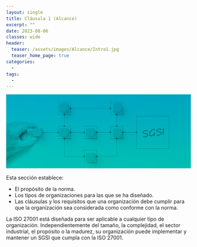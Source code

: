 ```yaml
---
layout: single
title: Cláusula 1 (Alcance)
excerpt: ""
date: 2023-08-06
classes: wide
header:
  teaser: /assets/images/Alcance/Intro1.jpg
  teaser_home_page: true
categories:
  - 
tags:
  - 
---
```


![](/assets/images/Alcance/Intro2.jpg)

Esta sección establece:

* El propósito de la norma.
* Los tipos de organizaciones para las que se ha diseñado.
* Las cláusulas y los requisitos que una organización debe cumplir para que la organización sea considerada como conforme con la norma.

La ISO 27001 está diseñada para ser aplicable a cualquier tipo de organización. Independientemente del tamaño, la complejidad, el sector industrial, el propósito o la madurez, su organización puede implementar y mantener un SGSI que cumpla con la ISO 27001.
